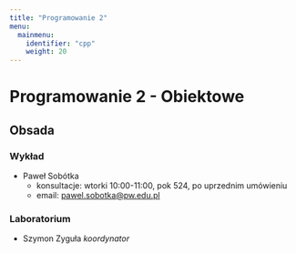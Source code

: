 ```yaml
---
title: "Programowanie 2"
menu: 
  mainmenu:
    identifier: "cpp"
    weight: 20
---
```


# Programowanie 2 - Obiektowe

## Obsada

### Wykład

- Paweł Sobótka
  - konsultacje: wtorki 10:00-11:00, pok 524, po uprzednim umówieniu
  - email: pawel.sobotka@pw.edu.pl

### Laboratorium

- Szymon Zyguła *koordynator*
